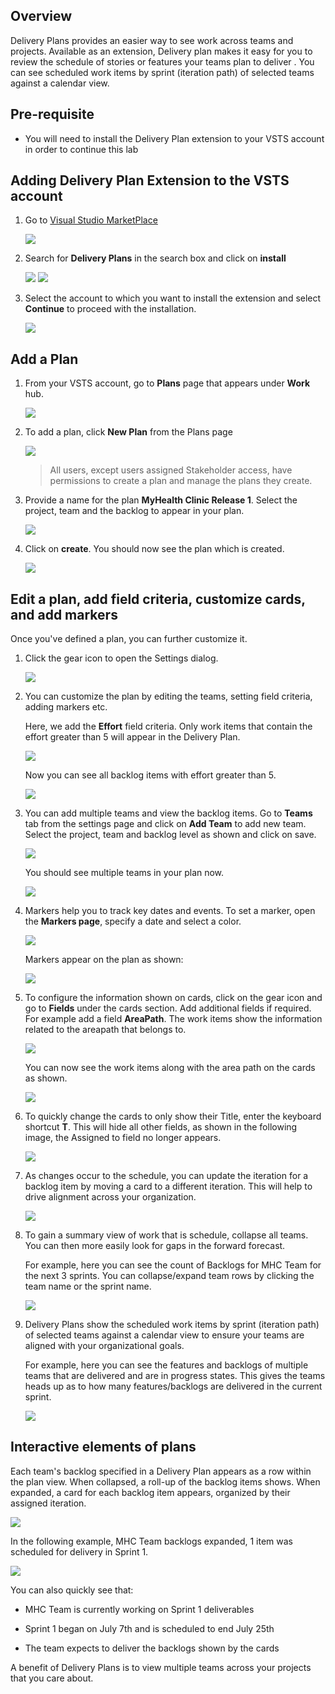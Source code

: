 

## Overview

Delivery Plans provides an easier way to see work across teams and projects. Available as an extension, Delivery plan makes it easy for you to review the schedule of stories or features your teams plan to deliver . You can see scheduled work items by sprint (iteration path) of selected teams against a calendar view.

## Pre-requisite

- You will need to install the Delivery Plan extension to your VSTS account in order to continue this lab

## Adding Delivery Plan Extension to the VSTS account

1. Go to <a href="https://marketplace.visualstudio.com">Visual Studio MarketPlace</a>

   <img src="images/15.png" />

2. Search for **Delivery Plans** in the search box and click on **install**

   <img src="images/16.png"/>

   <img src="images/17.png"/>

3. Select the account to which you want to install the extension and select **Continue** to proceed with the installation.

   <img src="images/18.png"/>

## Add a Plan

1. From your VSTS account, go to **Plans** page that appears under **Work** hub.

   <img src="images/1.png" />

2. To add a plan, click **New Plan** from the Plans page

   <img src="images/2.png" />

   >All users, except users assigned Stakeholder access, have permissions to create a plan and manage the plans they create. 

3. Provide a name for the plan **MyHealth Clinic Release 1**. Select the project, team and the backlog to appear in your plan.

   <img src="images/3.png" />
   
4. Click on **create**. You should now see the plan which is created.

   <img src="images/4.png" />

## Edit a plan, add field criteria, customize cards, and add markers

Once you've defined a plan, you can further customize it. 

1. Click the  gear icon to open the Settings dialog.

   <img src="images/5.png" />

2. You can customize the plan by editing the teams, setting field criteria, adding markers etc.

   Here, we add the **Effort** field criteria. Only work items that contain the effort greater than 5 will appear in the Delivery Plan.

   <img src="images/6.png" />

   Now you can see all backlog items with effort greater than 5.

   <img src="images/20.png" />

3. You can add multiple teams and view the backlog items. Go to **Teams** tab from the settings page and click on **Add Team** to add new team. Select the project, team and backlog level as shown and click on save.

   <img src="images/21.png" />

   You should see multiple teams in your plan now.

   <img src="images/22.png" />

4. Markers help you to track key dates and events. To set a marker, open the **Markers page**, specify a date and select a color.

   <img src="images/7.png" />

   Markers appear on the plan as shown: 

   <img src="images/8.png" />

5. To configure the information shown on cards, click on the gear icon and go to **Fields** under the cards section. Add additional fields if required. For example add a field **AreaPath**. The work items show the information related to the areapath that belongs to.

   <img src="images/9.png" />

   You can now see the work items along with the area path on the cards as shown.

   <img src="images/23.png">

6. To quickly change the cards to only show their Title, enter the keyboard shortcut **T**. This will hide all other fields, as shown in the following image, the Assigned to field no longer appears. 

   <img src="images/10.png" />

7. As changes occur to the schedule, you can update the iteration for a backlog item by moving a card to a different iteration. This will help to drive alignment across your organization.

   <img src="images/11.png" />

8. To gain a summary view of work that is schedule, collapse all teams. You can then more easily look for gaps in the forward forecast.

   For example, here you can see the count of Backlogs for MHC Team for the next 3 sprints. You can collapse/expand team rows by clicking the team name or the sprint name.

   <img src="images/12.png" />

9. Delivery Plans show the scheduled work items by sprint (iteration path) of selected teams against a calendar view to ensure your teams are aligned with your organizational goals.

   For example, here you can see the features and backlogs of multiple teams that are delivered and are in progress states. This gives the teams heads up as to how many features/backlogs are delivered in the current sprint.

   <img src="images/19.png" /> 

## Interactive elements of plans

Each team's backlog specified in a Delivery Plan appears as a row within the plan view. When collapsed, a roll-up of the backlog items shows. When expanded, a card for each backlog item appears, organized by their assigned iteration.

<img src="images/13.png" />

In the following example, MHC Team backlogs expanded, 1 item was scheduled for delivery in Sprint 1.

<img src="images/14.png" />

You can also quickly see that: 

- MHC Team is currently working on Sprint 1 deliverables

- Sprint 1 began on July 7th and is scheduled to end July 25th

- The team expects to deliver the backlogs shown by the cards

A benefit of Delivery Plans is to view multiple teams across your projects that you care about.







